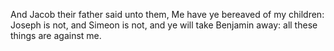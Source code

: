 And Jacob their father said unto them, Me have ye bereaved of my children: Joseph is not, and Simeon is not, and ye will take Benjamin away: all these things are against me.
